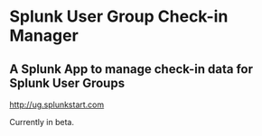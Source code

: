 # Splunk User Group Check-in Manager
## A Splunk App to manage check-in data for Splunk User Groups

http://ug.splunkstart.com

Currently in beta.